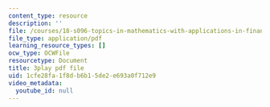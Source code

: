 ```yaml
---
content_type: resource
description: ''
file: /courses/18-s096-topics-in-mathematics-with-applications-in-finance-fall-2013/1cfe28fa1f8db6b15de2e693a0f712e9_TuTmC8aOQJE.pdf
file_type: application/pdf
learning_resource_types: []
ocw_type: OCWFile
resourcetype: Document
title: 3play pdf file
uid: 1cfe28fa-1f8d-b6b1-5de2-e693a0f712e9
video_metadata:
  youtube_id: null
---
```

